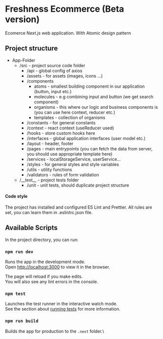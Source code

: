 # Freshness Ecommerce (Beta version)

Ecomerce Next.js web application. With Atomic design pattern

## Project structure

<ul>
    <li>App-Folder
        <ul>
            <li>
             /src - project source code folder
                <ul>
                    <li>
                        /api - global config of axios
                    </li>
                    <li>
                        /assets - for assets (images, icons ...)
                    </li>
                    <li>
                        /components
                        <ul>
                        <li>
                        atoms - smallest building component in our application (button, input etc.)
                        </li>
                        <li>
                        molecules - e.g combining input and button (we get search component)
                        </li>
                        <li>
                        organisms - this where our logic and business components is (you can use here context, reducer etc.)
                        </li>
                         <li>
                        templates - collection of organisms
                        </li>
                        </ul>
                    </li>
                    <li>
                        /constants - for general constants
                    </li>
                    <li>
                        /context - react context (useReducer used)
                    </li>
                    <li>
                        /hooks - store custom hooks here
                    </li>
                     <li>
                        /interfaces - global application interfaces (user model etc.) 
                    </li>
                    <li>
                        /layout - header, footer
                    </li>
                    <li>
                        /pages - main entrypoints (you can fetch the data from server, you should use appropriate template here)
                    </li>
                     <li>
                        /services - localStorageService, userService...
                    </li>
                    <li>
                        /styles - for general styles and style variables
                    </li>
                     <li>
                        /utils - utility functions
                    </li>
                    <li>
                        /validators - rules of form validation
                    </li>
                </ul>
            </li>
            <li>
                /__test__ - project tests folder
                <ul>
                    <li>
                        /unit - unit tests, should duplicate project structure
                    </li>
                </ul>
            </li>
        </ul>
    </li>
</ul>

#### Code style

The project has installed and configured ES Lint and Prettier. All rules are set, you can learn them in .eslintrc.json file.

## Available Scripts

In the project directory, you can run:

### `npm run dev`

Runs the app in the development mode.\
Open [http://localhost:3000](http://localhost:3000) to view it in the browser.

The page will reload if you make edits.\
You will also see any lint errors in the console.

### `npm test`

Launches the test runner in the interactive watch mode.\
See the section about [running tests](https://facebook.github.io/create-react-app/docs/running-tests) for more information.

### `npm run build`

Builds the app for production to the `.next` folder.\
